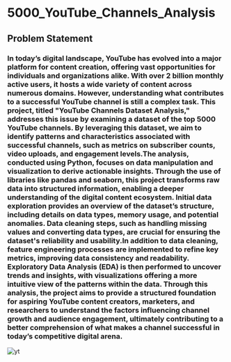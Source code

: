 # 5000_YouTube_Channels_Analysis
## Problem Statement
### In today’s digital landscape, YouTube has evolved into a major platform for content creation, offering vast opportunities for individuals and organizations alike. With over 2 billion monthly active users, it hosts a wide variety of content across numerous domains. However, understanding what contributes to a successful YouTube channel is still a complex task. This project, titled "YouTube Channels Dataset Analysis," addresses this issue by examining a dataset of the top 5000 YouTube channels. By leveraging this dataset, we aim to identify patterns and characteristics associated with successful channels, such as metrics on subscriber counts, video uploads, and engagement levels.The analysis, conducted using Python, focuses on data manipulation and visualization to derive actionable insights. Through the use of libraries like pandas and seaborn, this project transforms raw data into structured information, enabling a deeper understanding of the digital content ecosystem. Initial data exploration provides an overview of the dataset’s structure, including details on data types, memory usage, and potential anomalies. Data cleaning steps, such as handling missing values and converting data types, are crucial for ensuring the dataset's reliability and usability.In addition to data cleaning, feature engineering processes are implemented to refine key metrics, improving data consistency and readability. Exploratory Data Analysis (EDA) is then performed to uncover trends and insights, with visualizations offering a more intuitive view of the patterns within the data. Through this analysis, the project aims to provide a structured foundation for aspiring YouTube content creators, marketers, and researchers to understand the factors influencing channel growth and audience engagement, ultimately contributing to a better comprehension of what makes a channel successful in today’s competitive digital arena.
![yt](https://github.com/user-attachments/assets/681e1c47-4b32-4541-9cf1-322dd76951a8)
